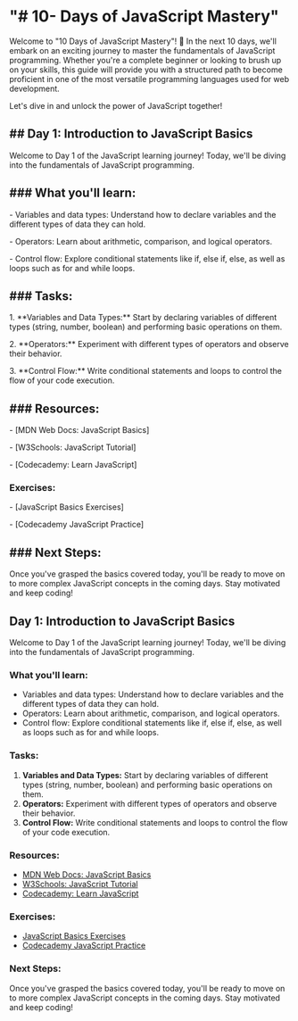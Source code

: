 <h1>"# 10- Days of JavaScript Mastery"</h1>
<p>Welcome to "10 Days of JavaScript Mastery"! 🚀 In the next 10 days, we'll embark on an exciting journey to master the fundamentals of JavaScript programming. Whether you're a complete beginner or looking to brush up on your skills, this guide will provide you with a structured path to become proficient in one of the most versatile programming languages used for web development.

Let's dive in and unlock the power of JavaScript together!</p>

<h2>## Day 1: Introduction to JavaScript Basics</h2>
<p> Welcome to Day 1 of the JavaScript learning journey! Today, we'll be diving into the fundamentals of JavaScript programming.
</p>
<h2>### What you'll learn:</h2>
<p>- Variables and data types: Understand how to declare variables and the different types of data they can hold.</p>
<p>- Operators: Learn about arithmetic, comparison, and logical operators.</p>
<p>- Control flow: Explore conditional statements like if, else if, else, as well as loops such as for and while loops.</p>
<h2>### Tasks:</h2>
<p>1. **Variables and Data Types:** Start by declaring variables of different types (string, number, boolean) and performing basic operations on them.</p>
<p>2. **Operators:** Experiment with different types of operators and observe their behavior.</p>
<p>3. **Control Flow:** Write conditional statements and loops to control the flow of your code execution.</p>

<h2>### Resources:</h2>
<p>- [MDN Web Docs: JavaScript Basics] <a src="https://developer.mozilla.org/en-US/docs/Learn/Getting_started_with_the_web/JavaScript_basics"></a></p>
<p>- [W3Schools: JavaScript Tutorial] <a src="https://www.w3schools.com/js/"></a></p>
<p>- [Codecademy: Learn JavaScript] <a src="[https://developer.mozilla.org/en-US/docs/Learn/Getting_started_with_the_web/JavaScript_basics](https://www.codecademy.com/learn/introduction-to-javascript)"></a></p>
 
### Exercises:
<p>- [JavaScript Basics Exercises]<a src="https://www.w3resource.com/javascript-exercises/javascript-basic-exercises.php"></a></p>
<p>- [Codecademy JavaScript Practice]<a src="https://www.codecademy.com/learn/learn-javascript"></a></p>

<h2>### Next Steps:</h2>
<p>Once you've grasped the basics covered today, you'll be ready to move on to more complex JavaScript concepts in the coming days. Stay motivated and keep coding!
</p>

## Day 1: Introduction to JavaScript Basics

Welcome to Day 1 of the JavaScript learning journey! Today, we'll be diving into the fundamentals of JavaScript programming.

### What you'll learn:
- Variables and data types: Understand how to declare variables and the different types of data they can hold.
- Operators: Learn about arithmetic, comparison, and logical operators.
- Control flow: Explore conditional statements like if, else if, else, as well as loops such as for and while loops.

### Tasks:
1. **Variables and Data Types:** Start by declaring variables of different types (string, number, boolean) and performing basic operations on them.
2. **Operators:** Experiment with different types of operators and observe their behavior.
3. **Control Flow:** Write conditional statements and loops to control the flow of your code execution.

### Resources:
- [MDN Web Docs: JavaScript Basics](https://developer.mozilla.org/en-US/docs/Learn/Getting_started_with_the_web/JavaScript_basics)
- [W3Schools: JavaScript Tutorial](https://www.w3schools.com/js/)
- [Codecademy: Learn JavaScript](https://www.codecademy.com/learn/introduction-to-javascript)

### Exercises:
- [JavaScript Basics Exercises](https://www.w3resource.com/javascript-exercises/javascript-basic-exercises.php)
- [Codecademy JavaScript Practice](https://www.codecademy.com/learn/learn-javascript)

### Next Steps:
Once you've grasped the basics covered today, you'll be ready to move on to more complex JavaScript concepts in the coming days. Stay motivated and keep coding!



